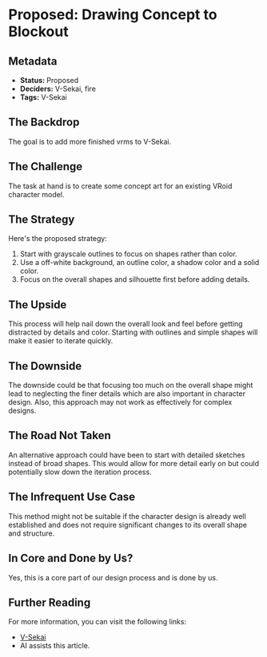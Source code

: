 # Proposed: Drawing Concept to Blockout

## Metadata

- **Status:** Proposed
- **Deciders:** V-Sekai, fire
- **Tags:** V-Sekai

## The Backdrop

The goal is to add more finished vrms to V-Sekai.

## The Challenge

The task at hand is to create some concept art for an existing VRoid character model.

## The Strategy

Here's the proposed strategy:

1. Start with grayscale outlines to focus on shapes rather than color.
2. Use a off-white background, an outline color, a shadow color and a solid color.
3. Focus on the overall shapes and silhouette first before adding details.

## The Upside

This process will help nail down the overall look and feel before getting distracted by details and color. Starting with outlines and simple shapes will make it easier to iterate quickly.

## The Downside

The downside could be that focusing too much on the overall shape might lead to neglecting the finer details which are also important in character design. Also, this approach may not work as effectively for complex designs.

## The Road Not Taken

An alternative approach could have been to start with detailed sketches instead of broad shapes. This would allow for more detail early on but could potentially slow down the iteration process.

## The Infrequent Use Case

This method might not be suitable if the character design is already well established and does not require significant changes to its overall shape and structure.

## In Core and Done by Us?

Yes, this is a core part of our design process and is done by us.

## Further Reading

For more information, you can visit the following links:

- [V-Sekai](https://github.com/v-sekai/)
- AI assists this article.
